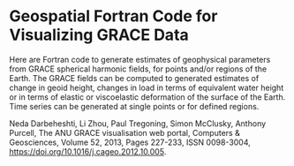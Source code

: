 
 # Geospatial Fortran Code for Visualizing GRACE Data
 
Here are Fortran code to generate estimates of geophysical parameters from GRACE spherical harmonic fields, for points and/or regions of the Earth. The GRACE fields can be computed to generated estimates of change in geoid height, changes in load in terms of equivalent water height or in terms of elastic or viscoelastic deformation of the surface of the Earth. Time series can be generated at single points or for defined regions. 

Neda Darbeheshti, Li Zhou, Paul Tregoning, Simon McClusky, Anthony Purcell,
The ANU GRACE visualisation web portal,
Computers & Geosciences,
Volume 52,
2013,
Pages 227-233,
ISSN 0098-3004,
https://doi.org/10.1016/j.cageo.2012.10.005.
